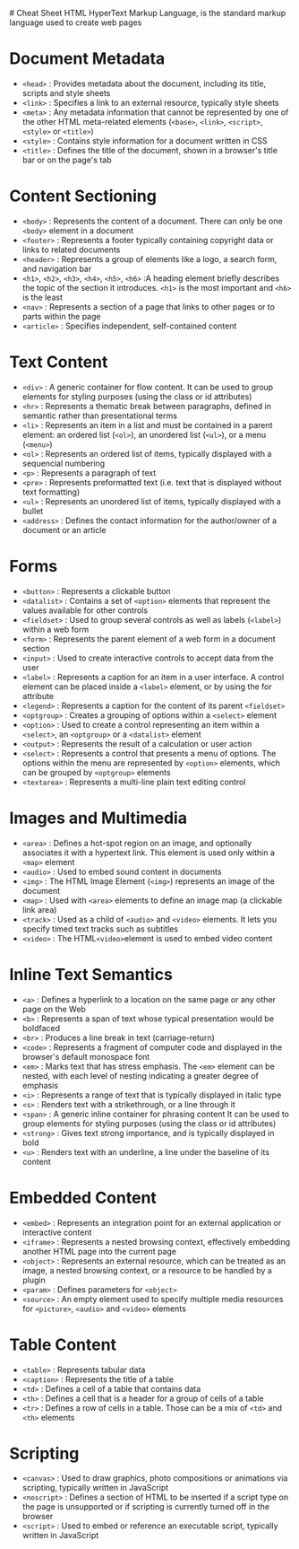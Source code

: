 # Cheat Sheet HTML
 HyperText Markup Language, is the standard markup language used to create web pages

# Document Metadata
- `<head>` : Provides metadata about the document, including its title, scripts and style sheets
- `<link>` : Specifies a link to an external resource, typically style sheets
- `<meta>` : Any metadata information that cannot be represented by one of the other HTML meta-related elements (`<base>`, `<link>`, `<script>`, `<style>` or `<title>`)
- `<style>` : Contains style information for a document written in CSS
- `<title>` : Defines the title of the document, shown in a browser's title bar or on the page's tab

# Content Sectioning
- `<body>` : Represents the content of a document. There can only be one `<body>` element in a document
- `<footer>` : Represents a footer typically containing copyright data or links to related documents
- `<header>` : Represents a group of elements like a logo, a search form, and navigation bar
- `<h1>`, `<h2>`, `<h3>`, `<h4>`, `<h5>`, `<h6>` :A heading element briefly describes the topic of the section it introduces. `<h1>` is the most important and `<h6>` is the least
- `<nav>` : Represents a section of a page that links to other pages or to parts within the page
- `<article>` : Specifies independent, self-contained content

# Text Content
- `<div>` : A generic container for flow content. It can be used to group elements for styling purposes (using the class or id attributes)
- `<hr>` : Represents a thematic break between paragraphs, defined in semantic rather than presentational terms
- `<li>` : Represents an item in a list and must be contained in a parent element: an ordered list (`<ol>`), an unordered list (`<ul>`), or a menu (`<menu>`)
- `<ol>` : Represents an ordered list of items, typically displayed with a sequencial numbering
- `<p>` : Represents a paragraph of text
- `<pre>` : Represents preformatted text (i.e. text that is displayed without text formatting)
- `<ul>` : Represents an unordered list of items, typically displayed with a bullet
- `<address>` : Defines the contact information for the author/owner of a document or an article

# Forms
- `<button>` : Represents a clickable button
- `<datalist>` : Contains a set of `<option>` elements that represent the values available for other controls
- `<fieldset>` : Used to group several controls as well as labels (`<label>`) within a web form
- `<form>` : Represents the parent element of a web form in a document section
- `<input>` : Used to create interactive controls to accept data from the user
- `<label>` : Represents a caption for an item in a user interface. A control element can be placed inside a `<label>` element, or by using the for attribute
- `<legend>` : Represents a caption for the content of its parent `<fieldset>`
- `<optgroup>` : Creates a grouping of options within a `<select>` element
- `<option>` : Used to create a control representing an item within a `<select>`, an `<optgroup>` or a `<datalist>` element
- `<output>` : Represents the result of a calculation or user action
- `<select>` : Represents a control that presents a menu of options. The options within the menu are represented by `<option>` elements, which can be grouped by `<optgroup>` elements
- `<textarea>` : Represents a multi-line plain text editing control

# Images and Multimedia
- `<area>` : Defines a hot-spot region on an image, and optionally associates it with a hypertext link. This element is used only within a `<map>` element
- `<audio>` : Used to embed sound content in documents
- `<img>` : The HTML Image Element (`<img>`) represents an image of the document
- `<map>` : Used with `<area>` elements to define an image map (a clickable link area)
- `<track>` : Used as a child of `<audio>` and `<video>` elements. It lets you specify timed text tracks such as subtitles
- `<video>` : The HTML`<video>`element is used to embed video content

# Inline Text Semantics
- `<a>` : Defines a hyperlink to a location on the same page or any other page on the Web
- `<b>` : Represents a span of text whose typical presentation would be boldfaced
- `<br>` : Produces a line break in text (carriage-return)
- `<code>` : Represents a fragment of computer code and displayed in the browser's default monospace font
- `<em>` : Marks text that has stress emphasis. The `<em>` element can be nested, with each level of nesting indicating a greater degree of emphasis
- `<i>` : Represents a range of text that is typically displayed in italic type
- `<s>` : Renders text with a strikethrough, or a line through it
- `<span>` : A generic inline container for phrasing content It can be used to group elements for styling purposes (using the class or id attributes)
- `<strong>` : Gives text strong importance, and is typically displayed in bold
- `<u>` : Renders text with an underline, a line under the baseline of its content

# Embedded Content
- `<embed>` : Represents an integration point for an external application or interactive content
- `<iframe>` : Represents a nested browsing context, effectively embedding another HTML page into the current page
- `<object>` : Represents an external resource, which can be treated as an image, a nested browsing context, or a resource to be handled by a plugin
- `<param>` : Defines parameters for `<object>`
- `<source>` : An empty element used to specify multiple media resources for `<picture>`, `<audio>` and `<video>` elements

# Table Content
- `<table>` : Represents tabular data
- `<caption>` : Represents the title of a table
- `<td>` : Defines a cell of a table that contains data
- `<th>` : Defines a cell that is a header for a group of cells of a table
- `<tr>` : Defines a row of cells in a table. Those can be a mix of `<td>` and `<th>` elements

# Scripting
- `<canvas>` : Used to draw graphics, photo compositions or animations via scripting, typically written in JavaScript
- `<noscript>` : Defines a section of HTML to be inserted if a script type on the page is unsupported or if scripting is currently turned off in the browser
- `<script>` : Used to embed or reference an executable script, typically written in JavaScript
